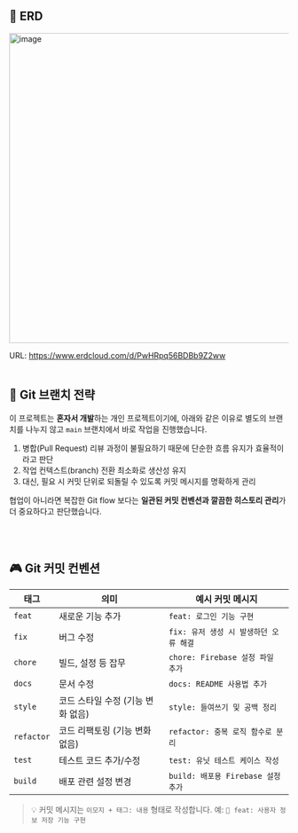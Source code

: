 ## 🌈 ERD
<img width="559" alt="image" src="https://github.com/user-attachments/assets/dd7b1798-8fc4-41e6-855c-b00b8b30abb4" />

URL: https://www.erdcloud.com/d/PwHRpq56BDBb9Z2ww
<br><br>

## 🔀 Git 브랜치 전략

이 프로젝트는 **혼자서 개발**하는 개인 프로젝트이기에, 아래와 같은 이유로 별도의 브랜치를 나누지 않고 `main` 브랜치에서 바로 작업을 진행했습니다.

1. 병합(Pull Request) 리뷰 과정이 불필요하기 때문에 단순한 흐름 유지가 효율적이라고 판단
2. 작업 컨텍스트(branch) 전환 최소화로 생산성 유지
3. 대신, 필요 시 커밋 단위로 되돌릴 수 있도록 커밋 메시지를 명확하게 관리

협업이 아니라면 복잡한 Git flow 보다는 **일관된 커밋 컨벤션과 깔끔한 히스토리 관리**가 더 중요하다고 판단했습니다.

<br><br>


## 🎮 Git 커밋 컨벤션

| 태그         | 의미                   | 예시 커밋 메시지                   |
| ---------- | -------------------- | --------------------------- |
| `feat`     | 새로운 기능 추가            | `feat: 로그인 기능 구현`           |
| `fix`      | 버그 수정                | `fix: 유저 생성 시 발생하던 오류 해결`   |
| `chore`    | 빌드, 설정 등 잡무          | `chore: Firebase 설정 파일 추가`  |
| `docs`     | 문서 수정                | `docs: README 사용법 추가`       |
| `style`    | 코드 스타일 수정 (기능 변화 없음) | `style: 들여쓰기 및 공백 정리`       |
| `refactor` | 코드 리팩토링 (기능 변화 없음)   | `refactor: 중복 로직 함수로 분리`    |
| `test`     | 테스트 코드 추가/수정         | `test: 유닛 테스트 케이스 작성`       |
| `build`    | 배포 관련 설정 변경          | `build: 배포용 Firebase 설정 추가` |

> 💡 커밋 메시지는 `이모지 + 태그: 내용` 형태로 작성합니다. 예: `💾 feat: 사용자 정보 저장 기능 구현`

<br><br>
